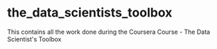 # the_data_scientists_toolbox
This contains all the work done during the Coursera Course - The Data Scientist's Toolbox
